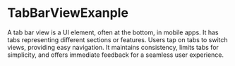 # TabBarViewExanple
A tab bar view is a UI element, often at the bottom, in mobile apps. It has tabs representing different sections or features. Users tap on tabs to switch views, providing easy navigation. It maintains consistency, limits tabs for simplicity, and offers immediate feedback for a seamless user experience.
